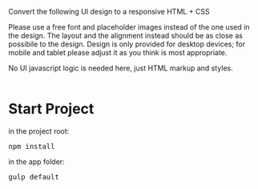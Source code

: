 Convert the following UI design to a responsive HTML + CSS

Please use a free font and placeholder images instead of the one used in the design.
The layout and the alignment instead should be as close as possibile to the design.
Design is only provided for desktop devices; for mobile and tablet please adjust it as you think is most appropriate.

No UI javascript logic is needed here, just HTML markup and styles.
<br/><br/>
# Start Project
in the project root:
<pre>npm install</pre>
in the app folder:
<pre>gulp default</pre>

